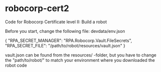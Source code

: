 # robocorp-cert2
Code for Robocorp Certificate level II: Build a robot

Before you start, change the following file:
devdata/env.json

{
  "RPA_SECRET_MANAGER": "RPA.Robocorp.Vault.FileSecrets",
  "RPA_SECRET_FILE": "/path/to/robot/resources/vault.json"
}

vault.json can be found from the resources/ -folder, but you have to change the "path/to/robot/" to match your environment where you downloaded the robot code
